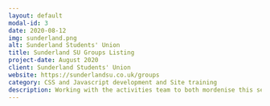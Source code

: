 ```yaml
---
layout: default
modal-id: 3
date: 2020-08-12
img: sunderland.png
alt: Sunderland Students' Union
title: Sunderland SU Groups Listing
project-date: August 2020
client: Sunderland Students' Union
website: https://sunderlandsu.co.uk/groups
category: CSS and Javascript development and Site training
description: Working with the activities team to both mordenise this section of their union cloud site whilst fitting in with the overall SU theme. After working on the overall style we undertook training to support the team to develop and maintain their societies presence.
---
```

